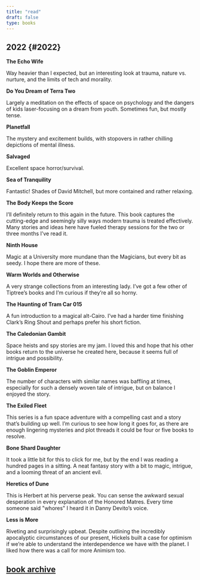 ```yaml
--- 
title: "read" 
draft: false 
type: books 
---
```


## 2022 {#2022}

**The Echo Wife**

Way heavier than I expected, but an interesting look at trauma, nature vs. nurture, and the limits of tech and morality.

**Do You Dream of Terra Two**

Largely a meditation on the effects of space on psychology and the dangers of kids laser-focusing on a dream from youth. Sometimes fun, but mostly tense.

**Planetfall**

The mystery and excitement builds, with stopovers in rather chilling depictions of mental illness.

**Salvaged**

Excellent space horror/survival. 

**Sea of Tranquility**

Fantastic! Shades of David Mitchell, but more contained and rather relaxing.

**The Body Keeps the Score**

I’ll definitely return to this again in the future. This book captures the cutting-edge and seemingly silly ways modern trauma is treated effectively. Many stories and ideas here have fueled therapy sessions for the two or three months I’ve read it.

**Ninth House**

Magic at a University more mundane than the Magicians, but every bit as seedy. I hope there are more of these.

**Warm Worlds and Otherwise**

A very strange collections from an interesting lady. I’ve got a few other of Tiptree’s books and I’m curious if they’re all so horny.


**The Haunting of Tram Car 015**

A fun introduction to a magical alt-Cairo. I’ve had a harder time finishing Clark’s Ring Shout and perhaps prefer his short fiction.

**The Caledonian Gambit**

Space heists and spy stories are my jam. I loved this and hope that his other books return to the universe he created here, because it seems full of intrigue and possibility.

**The Goblin Emperor**

The number of characters with similar names was baffling at times, especially for such a densely woven tale of intrigue, but on balance I enjoyed the story.

**The Exiled Fleet**

This series is a fun space adventure with a compelling cast and a story that’s building up well. I’m curious to see how long it goes for, as there are enough lingering mysteries and plot threads it could be four or five books to resolve.

**Bone Shard Daughter**

It took a little bit for this to click for me, but by the end I was reading a hundred pages in a sitting. A neat fantasy story with a bit to magic, intrigue, and a looming threat of an ancient evil.

**Heretics of Dune**

This is Herbert at his perverse peak. You can sense the awkward sexual desperation in every explanation of the Honored Matres. Every time someone said "whores" I heard it in Danny Devito’s voice.

**Less is More**

Riveting and surprisingly upbeat. Despite outlining the incredibly apocalyptic circumstances of our present, Hickels built a case for optimism if we’re able to understand the interdependence we have with the planet. I liked how there was a call for more Animism too.


## [book archive](/bookarchive)
